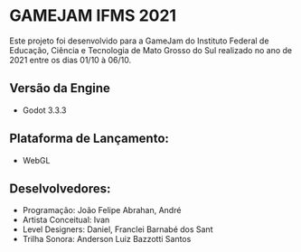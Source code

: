 # GAMEJAM IFMS 2021
Este projeto foi desenvolvido para a GameJam do Instituto Federal de Educação, Ciência e Tecnologia de Mato Grosso do Sul realizado no ano de 2021 entre os dias 01/10 à 06/10.

## Versão da Engine
- Godot 3.3.3

## Plataforma de Lançamento:
- WebGL

## Deselvolvedores:
- Programação: João Felipe Abrahan, André
- Artista Conceitual: Ivan
- Level Designers: Daniel, Franclei Barnabé dos Sant
- Trilha Sonora: Anderson Luiz Bazzotti Santos
